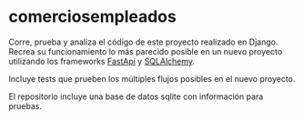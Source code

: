 # comerciosempleados

Corre, prueba y analiza el código de este proyecto realizado en Django. Recrea su funcionamiento lo más parecido posible en un nuevo proyecto utilizando los frameworks [FastApi](https://fastapi.tiangolo.com/) y [SQLAlchemy](https://www.sqlalchemy.org/).

Incluye tests que prueben los múltiples flujos posibles en el nuevo proyecto.

El repositorio incluye una base de datos sqlite con información para pruebas.
